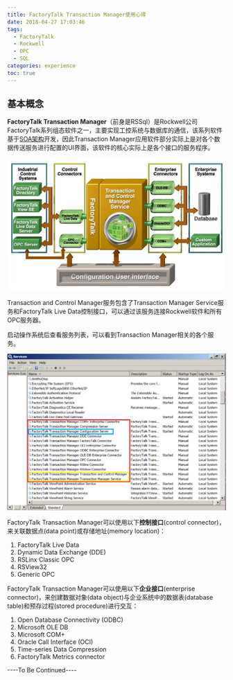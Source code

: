 ```yaml
---
title: FactoryTalk Transaction Manager使用心得
date: 2018-04-27 17:03:46
tags:
  - FactoryTalk
  - Rockwell
  - OPC
  - SQL
categories: experience
toc: true
---
```


## 基本概念 ##

**FactoryTalk Transaction Manager**（前身是RSSql）是Rockwell公司FactoryTalk系列组态软件之一，主要实现工控系统与数据库的通信，该系列软件基于[SOA架构](https://baike.baidu.com/item/SOA/2140650)开发，因此Transaction Manager应用软件部分实际上是对各个数据传送服务进行配置的UI界面，该软件的核心实际上是各个接口的服务程序。
<!--more-->

![structure](exp-trans-1/structure.JPG)

Transaction and Control Manager服务包含了Transaction Manager Service服务和FactoryTalk Live Data控制接口，可以通过该服务连接Rockwell软件和所有OPC服务器。

启动操作系统后查看服务列表，可以看到Transaction Manager相关的各个服务。

![services](exp-trans-1/services.png)

FactoryTalk Transaction Manager可以使用以下**控制接口**(control connector)，来关联数据点(data point)或存储地址(memory location)：
1. FactoryTalk Live Data
2. Dynamic Data Exchange (DDE)
3. RSLinx Classic OPC
4. RSView32
5. Generic OPC

FactoryTalk Transaction Manager可以使用以下**企业接口**(enterprise connector)，来创建数据对象(data object)与企业系统中的数据表(database table)和预存过程(stored procedure)进行交互：
1. Open Database Connectivity (ODBC)
2. Microsoft OLE DB
3. Microsoft COM+
4. Oracle Call Interface (OCI)
5. Time-series Data Compression
6. FactoryTalk Metrics connector

<!-- ## 1. OPC Server -> SQL Server ##

OPC Server: KEPSever Enterprise 5.13
SQL Server: Microsoft SQL Server 2008 R2


## 2. Live Data -> SQL Server


## 3. SQL Server -> Live Data -->



----To Be Continued----